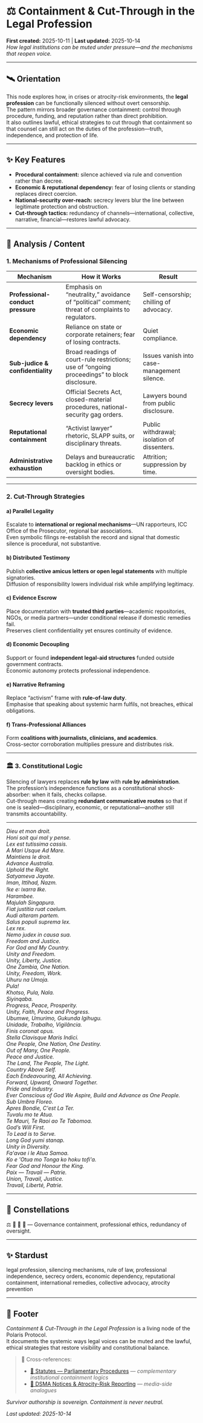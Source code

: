 # ⚖️ Containment & Cut-Through in the Legal Profession  
**First created:** 2025-10-11 | **Last updated:** 2025-10-14  
*How legal institutions can be muted under pressure—and the mechanisms that reopen voice.*  

---

## 🛰️ Orientation  
This node explores how, in crises or atrocity-risk environments, the **legal profession** can be functionally silenced without overt censorship.  
The pattern mirrors broader governance containment: control through procedure, funding, and reputation rather than direct prohibition.  
It also outlines lawful, ethical strategies to cut through that containment so that counsel can still act on the duties of the profession—truth, independence, and protection of life.

---

## ✨ Key Features  
- **Procedural containment:** silence achieved via rule and convention rather than decree.  
- **Economic & reputational dependency:** fear of losing clients or standing replaces direct coercion.  
- **National-security over-reach:** secrecy levers blur the line between legitimate protection and obstruction.  
- **Cut-through tactics:** redundancy of channels—international, collective, narrative, financial—restores lawful advocacy.

---

## 🪼 Analysis / Content  

### 1. Mechanisms of Professional Silencing  

| Mechanism | How it Works | Result |
|------------|--------------|--------|
| **Professional-conduct pressure** | Emphasis on “neutrality,” avoidance of “political” comment; threat of complaints to regulators. | Self-censorship; chilling of advocacy. |
| **Economic dependency** | Reliance on state or corporate retainers; fear of losing contracts. | Quiet compliance. |
| **Sub-judice & confidentiality** | Broad readings of court-rule restrictions; use of “ongoing proceedings” to block disclosure. | Issues vanish into case-management silence. |
| **Secrecy levers** | Official Secrets Act, closed-material procedures, national-security gag orders. | Lawyers bound from public disclosure. |
| **Reputational containment** | “Activist lawyer” rhetoric, SLAPP suits, or disciplinary threats. | Public withdrawal; isolation of dissenters. |
| **Administrative exhaustion** | Delays and bureaucratic backlog in ethics or oversight bodies. | Attrition; suppression by time. |

---

### 2. Cut-Through Strategies  

#### a) Parallel Legality  
Escalate to **international or regional mechanisms**—UN rapporteurs, ICC Office of the Prosecutor, regional bar associations.  
Even symbolic filings re-establish the record and signal that domestic silence is procedural, not substantive.

#### b) Distributed Testimony  
Publish **collective amicus letters or open legal statements** with multiple signatories.  
Diffusion of responsibility lowers individual risk while amplifying legitimacy.

#### c) Evidence Escrow  
Place documentation with **trusted third parties**—academic repositories, NGOs, or media partners—under conditional release if domestic remedies fail.  
Preserves client confidentiality yet ensures continuity of evidence.

#### d) Economic Decoupling  
Support or found **independent legal-aid structures** funded outside government contracts.  
Economic autonomy protects professional independence.

#### e) Narrative Reframing  
Replace “activism” frame with **rule-of-law duty**.  
Emphasise that speaking about systemic harm fulfils, not breaches, ethical obligations.

#### f) Trans-Professional Alliances  
Form **coalitions with journalists, clinicians, and academics**.  
Cross-sector corroboration multiplies pressure and distributes risk.

---

### 🏛️ 3. Constitutional Logic  
Silencing of lawyers replaces **rule by law** with **rule by administration**.  
The profession’s independence functions as a constitutional shock-absorber: when it fails, checks collapse.  
Cut-through means creating **redundant communicative routes** so that if one is sealed—disciplinary, economic, or reputational—another still transmits accountability.

---

*Dieu et mon droit.*  
*Honi soit qui mal y pense.*  
*Lex est tutissima cassis.*  
*A Mari Usque Ad Mare.*  
*Maintiens le droit.*  
*Advance Australia.*  
*Uphold the Right.*  
*Satyameva Jayate.*  
*Iman, Ittihad, Nazm.*  
*ǃke e꞉ ǀxarra ǁke.*  
*Harambee.*  
*Majulah Singapura.*  
*Fiat justitia ruat caelum.*  
*Audi alteram partem.*  
*Salus populi suprema lex.*  
*Lex rex.*  
*Nemo judex in causa sua.*  
*Freedom and Justice.*  
*For God and My Country.*  
*Unity and Freedom.*  
*Unity, Liberty, Justice.*  
*One Zambia, One Nation.*  
*Unity, Freedom, Work.*  
*Uhuru na Umoja.*  
*Pula!*  
*Khotso, Pula, Nala.*  
*Siyinqaba.*  
*Progress, Peace, Prosperity.*  
*Unity, Faith, Peace and Progress.*  
*Ubumwe, Umurimo, Gukunda Igihugu.*  
*Unidade, Trabalho, Vigilância.*  
*Finis coronat opus.*  
*Stella Clavisque Maris Indici.*  
*One People, One Nation, One Destiny.*  
*Out of Many, One People.*  
*Peace and Justice.*  
*The Land, The People, The Light.*  
*Country Above Self.*  
*Each Endeavouring, All Achieving.*  
*Forward, Upward, Onward Together.*  
*Pride and Industry.*  
*Ever Conscious of God We Aspire, Build and Advance as One People.*  
*Sub Umbra Floreo.*  
*Apres Bondie, C'est La Ter.*  
*Tuvalu mo te Atua.*  
*Te Mauri, Te Raoi ao Te Tabomoa.*  
*God’s Will First.*  
*To Lead is to Serve.*  
*Long God yumi stanap.*  
*Unity in Diversity.*  
*Fa'avae i le Atua Samoa.*  
*Ko e 'Otua mo Tonga ko hoku tofi'a.*  
*Fear God and Honour the King.*  
*Paix — Travail — Patrie.*  
*Union, Travail, Justice.*  
*Travail, Liberté, Patrie.*

---

## 🌌 Constellations  
⚖️ 📜 🧠 🔮 — Governance containment, professional ethics, redundancy of oversight.

---

## ✨ Stardust  
legal profession, silencing mechanisms, rule of law, professional independence, secrecy orders, economic dependency, reputational containment, international remedies, collective advocacy, atrocity prevention  

---

## 🏮 Footer  

*Containment & Cut-Through in the Legal Profession* is a living node of the Polaris Protocol.  
It documents the systemic ways legal voices can be muted and the lawful, ethical strategies that restore visibility and constitutional balance.  

> 📡 Cross-references:
> 
> - [📜 Statutes — Parliamentary Procedures](../../📜_Statutes/README.md) — *complementary institutional containment logics*  
> - [📰 DSMA Notices & Atrocity-Risk Reporting](../../📺_Money_Talks_Media/📰_dsma_notices_and_atrocity_risk_reporting.md) — *media-side analogues*  


*Survivor authorship is sovereign. Containment is never neutral.*  

_Last updated: 2025-10-14_
